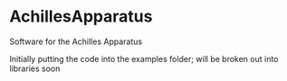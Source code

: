 # AchillesApparatus
Software for the Achilles Apparatus

Initially putting the code into the examples folder; will be broken out into libraries soon
